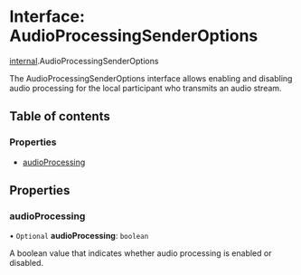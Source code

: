 # Interface: AudioProcessingSenderOptions

[internal](../modules/internal.md).AudioProcessingSenderOptions

The AudioProcessingSenderOptions interface allows enabling and disabling audio processing for the local participant who transmits an audio stream.

## Table of contents

### Properties

- [audioProcessing](internal.AudioProcessingSenderOptions.md#audioprocessing)

## Properties

### audioProcessing

• `Optional` **audioProcessing**: `boolean`

A boolean value that indicates whether audio processing is enabled or disabled.
